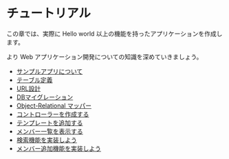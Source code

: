 # チュートリアル

この章では、実際に Hello world 以上の機能を持ったアプリケーションを作成します。

より Web アプリケーション開発についての知識を深めていきましょう。

* [サンプルアプリについて](./sample-application.md)
* [テーブル定義](./database-design.md)
* [URL設計](./url-design.md)
* [DBマイグレーション](./migration.md)
* [Object-Relational マッパー](./orm.md)
* [コントローラーを作成する](./modify-controller.md)
* [テンプレートを追加する](./thymeleaf.md)
* [メンバー一覧を表示する](./all-members.md)
* [検索機能を実装しよう](./search-functionality.md)
* [メンバー追加機能を実装しよう](./add-member-functionality.md)
